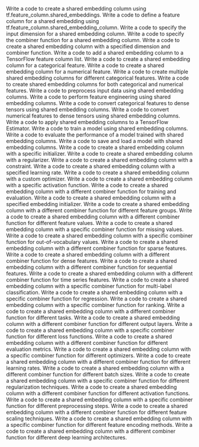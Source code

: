 Write a code to create a shared embedding column using tf.feature_column.shared_embeddings.
Write a code to define a feature column for a shared embedding using tf.feature_column.shared_embedding_column.
Write a code to specify the input dimension for a shared embedding column.
Write a code to specify the combiner function for a shared embedding column.
Write a code to create a shared embedding column with a specified dimension and combiner function.
Write a code to add a shared embedding column to a TensorFlow feature column list.
Write a code to create a shared embedding column for a categorical feature.
Write a code to create a shared embedding column for a numerical feature.
Write a code to create multiple shared embedding columns for different categorical features.
Write a code to create shared embedding columns for both categorical and numerical features.
Write a code to preprocess input data using shared embedding columns.
Write a code to perform feature engineering using shared embedding columns.
Write a code to convert categorical features to dense tensors using shared embedding columns.
Write a code to convert numerical features to dense tensors using shared embedding columns.
Write a code to apply shared embedding columns to a TensorFlow Estimator.
Write a code to train a model using shared embedding columns.
Write a code to evaluate the performance of a model trained with shared embedding columns.
Write a code to save and load a model with shared embedding columns.
Write a code to create a shared embedding column with a specific initializer.
Write a code to create a shared embedding column with a regularizer.
Write a code to create a shared embedding column with a constraint.
Write a code to create a shared embedding column with a specified learning rate.
Write a code to create a shared embedding column with a custom optimizer.
Write a code to create a shared embedding column with a specific activation function.
Write a code to create a shared embedding column with a different combiner function for training and evaluation.
Write a code to create a shared embedding column with a specified embedding initializer.
Write a code to create a shared embedding column with a different combiner function for different feature groups.
Write a code to create a shared embedding column with a different combiner function for different feature values.
Write a code to create a shared embedding column with a specific combiner function for missing values.
Write a code to create a shared embedding column with a specific combiner function for out-of-vocabulary values.
Write a code to create a shared embedding column with a different combiner function for sparse features.
Write a code to create a shared embedding column with a different combiner function for dense features.
Write a code to create a shared embedding column with a different combiner function for sequential features.
Write a code to create a shared embedding column with a different combiner function for time series features.
Write a code to create a shared embedding column with a specific combiner function for multi-label classification.
Write a code to create a shared embedding column with a specific combiner function for regression.
Write a code to create a shared embedding column with a specific combiner function for ranking.
Write a code to create a shared embedding column with a different combiner function for different tasks.
Write a code to create a shared embedding column with a different combiner function for different output layers.
Write a code to create a shared embedding column with a specific combiner function for different loss functions.
Write a code to create a shared embedding column with a different combiner function for different evaluation metrics.
Write a code to create a shared embedding column with a specific combiner function for different optimizers.
Write a code to create a shared embedding column with a different combiner function for different learning rates.
Write a code to create a shared embedding column with a different combiner function for different batch sizes.
Write a code to create a shared embedding column with a specific combiner function for different regularization techniques.
Write a code to create a shared embedding column with a different combiner function for different activation functions.
Write a code to create a shared embedding column with a specific combiner function for different preprocessing steps.
Write a code to create a shared embedding column with a different combiner function for different feature scaling techniques.
Write a code to create a shared embedding column with a specific combiner function for different feature encoding methods.
Write a code to create a shared embedding column with a different combiner function for different deep learning architectures.